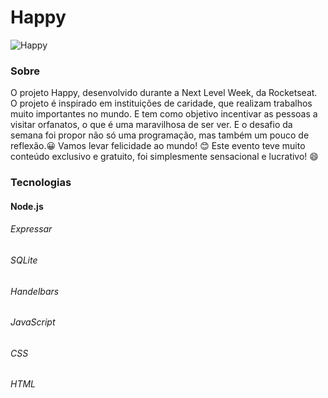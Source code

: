 # Happy 
          
   ![Happy](https://user-images.githubusercontent.com/59374587/95769432-3c361a00-0c8e-11eb-8ce7-9ee9a66f32af.png)



### Sobre
O projeto Happy, desenvolvido durante a Next Level Week, da Rocketseat.
O projeto é inspirado em instituições de caridade, que realizam trabalhos muito importantes no mundo. E tem como objetivo incentivar as pessoas a visitar orfanatos, o que é uma maravilhosa de ser ver.
E o desafio da semana foi propor não só uma programação, mas também um pouco de reflexão.😀
Vamos levar felicidade ao mundo! 😊
Este evento teve muito conteúdo exclusivo e gratuito, foi simplesmente sensacional e lucrativo! 😄

### Tecnologias
#### Node.js
###### Expressar
###### SQLite
###### Handelbars
###### JavaScript
###### CSS
###### HTML


